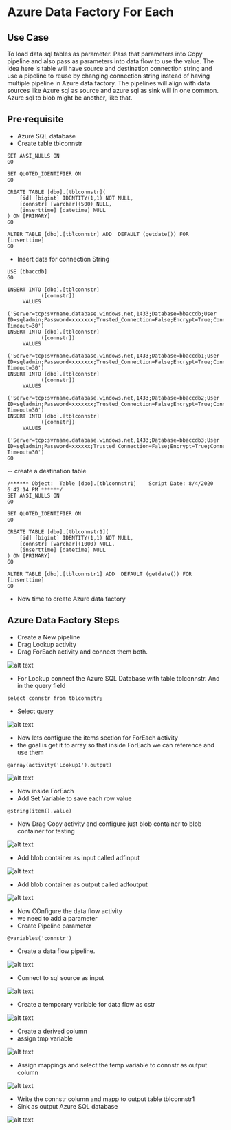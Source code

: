 # Azure Data Factory For Each 

## Use Case

To load data sql tables as parameter. Pass that parameters into Copy pipeline and also pass as parameters into data flow to use the value. The idea here is table will have source and destination connection string and use a pipeline to reuse by changing connection 
string instead of having multiple pipeline in Azure data factory. The pipelines will align with data sources like Azure sql as source and azure sql as sink will in one common. Azure sql to blob might be another, like that.

## Pre·requisite

- Azure SQL database
- Create table tblconnstr

```
SET ANSI_NULLS ON
GO

SET QUOTED_IDENTIFIER ON
GO

CREATE TABLE [dbo].[tblconnstr](
	[id] [bigint] IDENTITY(1,1) NOT NULL,
	[connstr] [varchar](500) NULL,
	[inserttime] [datetime] NULL
) ON [PRIMARY]
GO

ALTER TABLE [dbo].[tblconnstr] ADD  DEFAULT (getdate()) FOR [inserttime]
GO
```
- Insert data for connection String

```
USE [bbaccdb]
GO

INSERT INTO [dbo].[tblconnstr]
           ([connstr])
     VALUES
           ('Server=tcp:svrname.database.windows.net,1433;Database=bbaccdb;User ID=sqladmin;Password=xxxxxxx;Trusted_Connection=False;Encrypt=True;Connection Timeout=30')
INSERT INTO [dbo].[tblconnstr]
           ([connstr])
     VALUES
           ('Server=tcp:svrname.database.windows.net,1433;Database=bbaccdb1;User ID=sqladmin;Password=xxxxxxx;Trusted_Connection=False;Encrypt=True;Connection Timeout=30')
INSERT INTO [dbo].[tblconnstr]
           ([connstr])
     VALUES
           ('Server=tcp:svrname.database.windows.net,1433;Database=bbaccdb2;User ID=sqladmin;Password=xxxxxxx;Trusted_Connection=False;Encrypt=True;Connection Timeout=30')
INSERT INTO [dbo].[tblconnstr]
           ([connstr])
     VALUES
           ('Server=tcp:svrname.database.windows.net,1433;Database=bbaccdb3;User ID=sqladmin;Password=xxxxxx;Trusted_Connection=False;Encrypt=True;Connection Timeout=30')
GO
```
-- create a destination table

```
/****** Object:  Table [dbo].[tblconnstr1]    Script Date: 8/4/2020 6:42:14 PM ******/
SET ANSI_NULLS ON
GO

SET QUOTED_IDENTIFIER ON
GO

CREATE TABLE [dbo].[tblconnstr1](
	[id] [bigint] IDENTITY(1,1) NOT NULL,
	[connstr] [varchar](1000) NULL,
	[inserttime] [datetime] NULL
) ON [PRIMARY]
GO

ALTER TABLE [dbo].[tblconnstr1] ADD  DEFAULT (getdate()) FOR [inserttime]
GO
```
- Now time to create Azure data factory

## Azure Data Factory Steps

- Create a New pipeline
- Drag Lookup activity
- Drag ForEach activity and connect them both.

![alt text](https://github.com/balakreshnan/Accenture/blob/master/cap/images/foreach1.jpg "For Each")

- For Lookup connect the Azure SQL Database with table tblconnstr. And in the query field 

```
select connstr from tblconnstr;
```

- Select query

![alt text](https://github.com/balakreshnan/Accenture/blob/master/cap/images/foreach2.jpg "For Each")

- Now lets configure the items section for ForEach activity
- the goal is get it to array so that inside ForEach we can reference and use them

```
@array(activity('Lookup1').output)
```

![alt text](https://github.com/balakreshnan/Accenture/blob/master/cap/images/foreach3.jpg "For Each")

- Now inside ForEach
- Add Set Variable to save each row value 

```
@string(item().value)
```

- Now Drag Copy activity and configure just blob container to blob container for testing

![alt text](https://github.com/balakreshnan/Accenture/blob/master/cap/images/foreach4.jpg "For Each")

- Add blob container as input called adfinput

![alt text](https://github.com/balakreshnan/Accenture/blob/master/cap/images/foreach5.jpg "For Each")

- Add blob container as output called adfoutput

![alt text](https://github.com/balakreshnan/Accenture/blob/master/cap/images/foreach6.jpg "For Each")

- Now COnfigure the data flow activity
- we need to add a parameter
- Create Pipeline parameter

```
@variables('connstr')
```

- Create a data flow pipeline.

![alt text](https://github.com/balakreshnan/Accenture/blob/master/cap/images/foreach7.jpg "For Each")

- Connect to sql source as input

![alt text](https://github.com/balakreshnan/Accenture/blob/master/cap/images/foreach8.jpg "For Each")

- Create a temporary variable for data flow as cstr

![alt text](https://github.com/balakreshnan/Accenture/blob/master/cap/images/foreach10.jpg "For Each")

- Create a derived column
- assign tmp variable

![alt text](https://github.com/balakreshnan/Accenture/blob/master/cap/images/foreach9.jpg "For Each")

- Assign mappings and select the temp variable to connstr as output column

![alt text](https://github.com/balakreshnan/Accenture/blob/master/cap/images/foreach13.jpg "For Each")

- Write the connstr column and mapp to output table tblconnstr1
- Sink as output Azure SQL database

![alt text](https://github.com/balakreshnan/Accenture/blob/master/cap/images/foreach14.jpg "For Each")